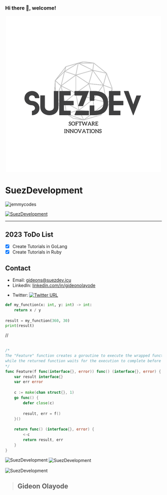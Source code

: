 

### Hi there 👋, welcome!
<div align="center">
	
![Success Alaska Development](/76E2255F-BB27-43D9-A432-825851F46496.png)

</div>


# **SuezDevelopment** 
<p align="left"> <img src="https://komarev.com/ghpvc/?username=SuezDevelopment&label=Profile%20views&color=0e75b6&style=flat" alt="jemmycodes" /> </p>

<p align="left"> <a href="https://github.com/ryo-ma/github-profile-trophy"><img src="https://github-profile-trophy.vercel.app/?username=SuezDevelopment" alt="SuezDevelopment" /></a> </p>

********
## 2023 ToDo List 
- [x] Create Tutorials in GoLang
- [x] Create Tutorials in Ruby

## Contact

- Email: [gideons@suezdev.icu](mailto:gideons@suezdev.icu)
- LinkedIn: [linkedin.com/in/gideonolayode](https://www.linkedin.com/in/gideonolayode/)

[1.2]: http://i.imgur.com/wWzX9uB.png
- Twitter: [![Twitter URL](https://img.shields.io/twitter/url/https/twitter.com/giddy1billion.svg?style=social&label=Follow%20%40giddy1billion)](https://twitter.com/giddy1billion)


```python
def my_function(x: int, y: int) -> int:
    return x / y

result = my_function(360, 30)
print(result) 

```



// 

```go

/*
The "Feature" function creates a goroutine to execute the wrapped function asynchronously, 
while the returned function waits for the execution to complete before returning the result.
*/
func Feature(f func(interface{}, error)) func() (interface{}, error) {
	var result interface{}
	var err error

	c := make(chan struct{}, 1)
	go func() {
		defer close(c)

		result, err = f()
	}()

	return func() (interface{}, error) {
		<-c
		return result, err
	}
}

```


<p><img align="left" src="https://github-readme-stats.vercel.app/api/top-langs?username=SuezDevelopment&show_icons=true&locale=en&layout=compact" alt="SuezDevelopment" /></p>

<p>&nbsp;<img align="center" src="https://github-readme-stats.vercel.app/api?username=SuezDevelopment&show_icons=true&locale=en" alt="SuezDevelopment" /></p>

<p><img align="center" src="https://github-readme-streak-stats.herokuapp.com/?user=SuezDevelopment&" alt="SuezDevelopment" /></p>


>## Gideon Olayode
